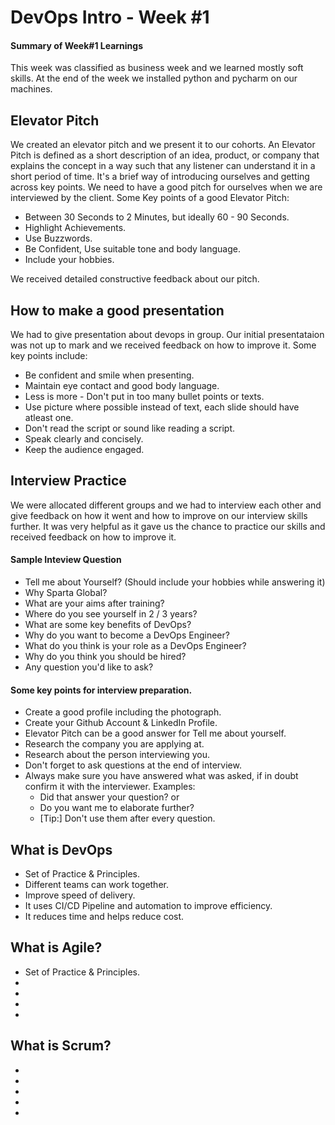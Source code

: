 # DevOps Intro - Week #1

#### Summary of Week#1 Learnings
This week was classified as business week and we learned mostly soft skills. At the end of the week we installed python and pycharm on our machines.


## Elevator Pitch

We created an elevator pitch and we present it to our cohorts. An Elevator Pitch is defined as a short description of an idea, product, or company that explains the concept in a way such that any listener can understand it in a short period of time. It's a brief way of introducing ourselves and getting across key points. We need to have a good pitch for ourselves when we are interviewed by the client. Some Key points of a good Elevator Pitch:

- Between 30 Seconds to 2 Minutes, but ideally 60 - 90 Seconds.
- Highlight Achievements.
- Use Buzzwords.
- Be Confident, Use suitable tone and body language.
- Include your hobbies.

We received detailed constructive feedback about our pitch. 

## How to make a good presentation

We had to give presentation about devops in group. Our initial presentataion was not up to mark and we received feedback on how to improve it. Some key points include:

- Be confident and smile when presenting.
- Maintain eye contact and good body language.
- Less is more - Don't put in too many bullet points or texts.
- Use picture where possible instead of text, each slide should have atleast one.
- Don't read the script or sound like reading a script.
- Speak clearly and concisely.
- Keep the audience engaged.

## Interview Practice

We were allocated different groups and we had to interview each other and give feedback on how it went and how to improve on our interview skills further. It was very helpful as it gave us the chance to practice our skills and received feedback on how to improve it.

#### Sample Inteview Question

- Tell me about Yourself? (Should include your hobbies while answering it)
- Why Sparta Global?
- What are your aims after training?
- Where do you see yourself in 2 / 3 years?
- What are some key benefits of DevOps?
- Why do you want to become a DevOps Engineer?
- What do you think is your role as a DevOps Engineer?
- Why do you think you should be hired?
- Any question you'd like to ask?

#### Some key points for interview preparation.

- Create a good profile including the photograph.
- Create your Github Account & LinkedIn Profile.
- Elevator Pitch can be a good answer for Tell me about yourself.
- Research the company you are applying at.
- Research about the person interviewing you.
- Don't forget to ask questions at the end of interview.
- Always make sure you have answered what was asked, if in doubt confirm it with the interviewer. Examples:
  - Did that answer your question? or 
  - Do you want me to elaborate further?
  - [Tip:] Don't use them after every question.

## What is DevOps
- Set of Practice & Principles.
- Different teams can work together.
- Improve speed of delivery.
- It uses CI/CD Pipeline and automation to improve efficiency.
- It reduces time and helps reduce cost.

## What is Agile?
- Set of Practice & Principles.
- 
-
-
-

## What is Scrum?
-
-
-
-
-
